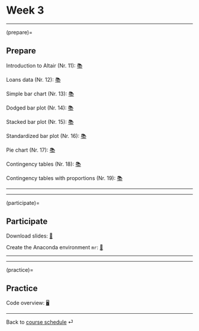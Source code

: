 # Week 3


---

(prepare)=
## Prepare


Introduction to Altair (Nr. 11): [📚](https://uwdata.github.io/visualization-curriculum/altair_introduction.html)


Loans data (Nr. 12): [📚](https://openintro-ims.netlify.app/explore-categorical.html#explore-categorical)


Simple bar chart (Nr. 13): [📚](https://openintro-ims.netlify.app/explore-categorical.html#contingency-tables-and-bar-plots)


Dodged bar plot (Nr. 14): [📚](https://openintro-ims.netlify.app/explore-categorical.html#bar-plots-with-two-variables)


Stacked bar plot (Nr. 15): [📚](https://openintro-ims.netlify.app/explore-categorical.html#bar-plots-with-two-variables)


Standardized bar plot (Nr. 16): [📚](https://openintro-ims.netlify.app/explore-categorical.html#bar-plots-with-two-variables)


Pie chart (Nr. 17): [📚](https://openintro-ims.netlify.app/explore-categorical.html#pie-charts)


Contingency tables (Nr. 18): [📚](https://openintro-ims.netlify.app/explore-categorical.html#contingency-tables-and-bar-plots)


Contingency tables with proportions (Nr. 19): [📚](https://openintro-ims.netlify.app/explore-categorical.html#row-and-column-proportions)


---

---


(participate)=
## Participate

Download slides: [📑](https://drive.google.com/file/d/1-ZClN3oVlIwMtL8n1Z4dWyTIqH7kMdO4/view?usp=sharing)


Create the Anaconda environment `mr`: [💾](../files/programming-environment.md)

---

---


(practice)=
## Practice

Code overview: [🖥](../code/code-overview.md)



---

Back to [course schedule](../files/course-schedule.md) ⏎
